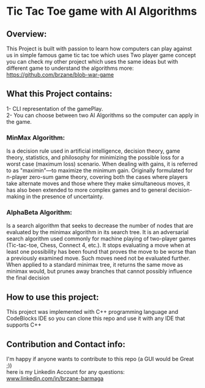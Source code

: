 # Tic Tac Toe game with AI Algorithms
## Overview:
This Project is built with passion to learn how computers can play against us in simple famous game tic tac toe which uses Two player game concept 
you can check my other project which uses the same ideas but with different game to understand the algorithms more: https://github.com/brzane/blob-war-game 
## What this Project contains:
 1- CLI representation of the gamePlay.<br>
 2- You can choose between two AI Algorithms so the computer can apply in the game.<br>
### MinMax Algorithm:
Is a decision rule used in artificial intelligence, decision theory, game theory, statistics, and philosophy for minimizing the possible loss for a worst case  (maximum loss) scenario. When dealing with gains, it is referred to as "maximin"—to maximize the minimum gain. Originally formulated for n-player zero-sum game theory, covering both the cases where players take alternate moves and those where they make simultaneous moves, it has also been extended to more complex games and to general decision-making in the presence of uncertainty.
### AlphaBeta Algorithm:
Is a search algorithm that seeks to decrease the number of nodes that are evaluated by the minimax algorithm in its search tree. It is an adversarial search algorithm used commonly for machine playing of two-player games (Tic-tac-toe, Chess, Connect 4, etc.). It stops evaluating a move when at least one possibility has been found that proves the move to be worse than a previously examined move. Such moves need not be evaluated further. When applied to a standard minimax tree, it returns the same move as minimax would, but prunes away branches that cannot possibly influence the final decision
## How to use this project:
This project was implemented with C++ programming language and CodeBlocks IDE so you can clone this repo and use it with any IDE that supports C++
## Contribution and  Contact info:
 I'm happy if anyone wants to contribute to this repo (a GUI would be Great ;))<br>
 here is my Linkedin Account for any questions: www.linkedin.com/in/brzane-barmaga

